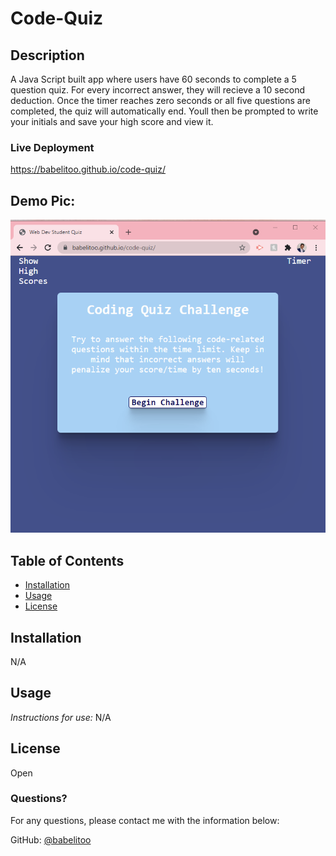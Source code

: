 # Code-Quiz

## Description

A Java Script built app where users have 60 seconds to complete a 5 question quiz. For every incorrect answer, they will recieve a 10 second deduction. Once the timer reaches zero seconds or all five questions are completed, the quiz will automatically end. Youll then be prompted to write your initials and save your high score and view it.

### Live Deployment

https://babelitoo.github.io/code-quiz/

## Demo Pic:
![](code-quiz.png)

## Table of Contents

- [Installation](#installation)
- [Usage](#usage)
- [License](#license)

## Installation

N/A

## Usage

_Instructions for use:_
N/A

## License

Open

### Questions?

For any questions, please contact me with the information below:

GitHub: [@babelitoo](https://github.com/babelitoo)
